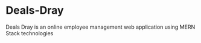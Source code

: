 # Deals-Dray
Deals Dray is an online employee management web application using MERN Stack technologies
